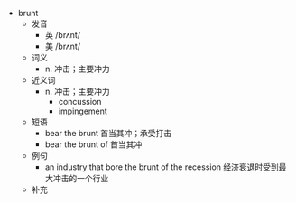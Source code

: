 - brunt
  - 发音
    - 英 /brʌnt/
    - 美 /brʌnt/
  - 词义
    - n. 冲击；主要冲力
  - 近义词
    - n. 冲击；主要冲力
      - concussion
      - impingement
  - 短语
    - bear the brunt 首当其冲；承受打击
    - bear the brunt of 首当其冲
  - 例句
    - an industry that bore the brunt of the recession 经济衰退时受到最大冲击的一个行业
  - 补充